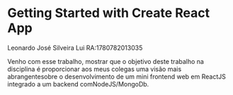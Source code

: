 # Getting Started with Create React App

Leonardo José Silveira Lui RA:1780782013035

Venho com esse trabalho, mostrar que o objetivo deste trabalho na disciplina é proporcionar aos meus colegas uma visão mais abrangentesobre o desenvolvimento de um mini frontend web em ReactJS integrado a um backend comNodeJS/MongoDb.